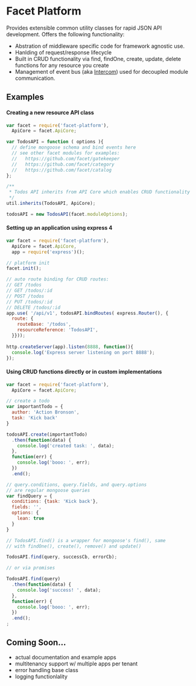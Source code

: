 # Facet Platform

Provides extensible common utility classes for rapid JSON API development. Offers the following functionality:

* Abstration of middleware specific code for framework agnostic use.
* Hanlding of request/response lifecycle
* Built in CRUD functionality via find, findOne, create, update, delete functions for any resource you create
* Management of event bus (aka [Intercom](https://github.com/facet/intercom)) used for decoupled module communication.


## Examples

#### Creating a new resource API class

```js
var facet = require('facet-platform'),
  ApiCore = facet.ApiCore;

var TodosAPI = function ( options ){
  // define mongoose schema and bind events here
  // see other facet modules for examples:
  //   https://github.com/facet/gatekeeper
  //   https://github.com/facet/category
  //   https://github.com/facet/catalog
};

/**
 * Todos API inherits from API Core which enables CRUD functionality
 */
util.inherits(TodosAPI, ApiCore);

todosAPI = new TodosAPI(facet.moduleOptions);
```

#### Setting up an application using express 4

```js
var facet = require('facet-platform'),
  ApiCore = facet.ApiCore,
  app = require('express')();

// platform init
facet.init();

// auto route binding for CRUD routes:
// GET /todos
// GET /todos/:id
// POST /todos
// PUT /todos/:id
// DELETE /todos/:id
app.use( '/api/v1', todosAPI.bindRoutes( express.Router(), {
  route: {
    routeBase: '/todos',
    resourceReference: 'TodosAPI',
  }}));
  
http.createServer(app).listen(8888, function(){
  console.log('Express server listening on port 8888');
});
```


#### Using CRUD functions directly or in custom implementations

```js
var facet = require('facet-platform'),
  ApiCore = facet.ApiCore;

// create a todo
var importantTodo = {
  author: 'Action Bronson',
  task: 'Kick back'
}

todosAPI.create(importantTodo)
  .then(function(data) {
    console.log('created task: ', data);
  },
  function(err) {
    console.log('booo: ', err);
  })
  .end();

// query.conditions, query.fields, and query.options 
// are regular mongoose queries
var findQuery = {
  conditions: {task: 'Kick back'},
  fields: '',
  options: {
    lean: true
  }
}

// TodosAPI.find() is a wrapper for mongoose's find(), same 
// with findOne(), create(), remove() and update()

TodosAPI.find(query, successCb, errorCb);

// or via promises

TodosAPI.find(query)
  .then(function(data) {
    console.log('success! ', data);
  },
  function(err) {
    console.log('booo: ', err);
  })
  .end();
;
```

## Coming Soon...

* actual documentation and example apps
* multitenancy support w/ multiple apps per tenant
* error handling base class
* logging functionlality 
